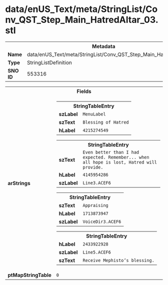 <h1>data/enUS_Text/meta/StringList/Conv_QST_Step_Main_HatredAltar_03.stl</h1><table><tr><th colspan="100%">Metadata</th></tr><tr><td><b>Name</b></td><td>data/enUS_Text/meta/StringList/Conv_QST_Step_Main_HatredAltar_03.stl</td></tr><tr><td><b>Type</b></td><td>StringListDefinition</td></tr><tr><td><b>SNO ID</b></td><td>553316</td></tr></table>

<table><tr><th colspan="100%">Fields</th></tr><tr><td><b>arStrings</b></td><td><table><tr><th colspan="100%">StringTableEntry</th></tr><tr><td><b>szLabel</b></td><td><code>MenuLabel</code></td></tr><tr><td><b>szText</b></td><td><code>Blessing of Hatred</code></td></tr><tr><td><b>hLabel</b></td><td><code>4215274549</code></td></tr></table>


<table><tr><th colspan="100%">StringTableEntry</th></tr><tr><td><b>szText</b></td><td><code>Even better than I had expected. Remember... when all hope is lost, Hatred will provide.</code></td></tr><tr><td><b>hLabel</b></td><td><code>4145954286</code></td></tr><tr><td><b>szLabel</b></td><td><code>Line3.ACEF6</code></td></tr></table>


<table><tr><th colspan="100%">StringTableEntry</th></tr><tr><td><b>szText</b></td><td><code>Appraising</code></td></tr><tr><td><b>hLabel</b></td><td><code>1713873947</code></td></tr><tr><td><b>szLabel</b></td><td><code>VoiceDir3.ACEF6</code></td></tr></table>


<table><tr><th colspan="100%">StringTableEntry</th></tr><tr><td><b>hLabel</b></td><td><code>2433922928</code></td></tr><tr><td><b>szLabel</b></td><td><code>Line5.ACEF6</code></td></tr><tr><td><b>szText</b></td><td><code>Receive Mephisto’s blessing.</code></td></tr></table>


</td></tr><tr><td><b>ptMapStringTable</b></td><td><code>0</code></td></tr></table>

